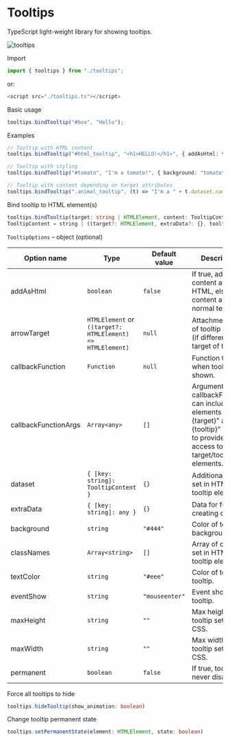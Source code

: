 # Tooltips

TypeScript light-weight library for showing tooltips.

![tooltips](https://user-images.githubusercontent.com/24278460/163690336-dcb9946e-24b2-4dc6-b4db-c092a33ad815.png)


Import<br/>
```typescript
import { tooltips } from "./tooltips";
```
or:
```typescript
<script src="./tooltips.ts"></script>
```

Basic usage<br/>
```typescript
tooltips.bindTooltip("#box", "Hello");
```

Examples
```typescript
// Tooltip with HTML content
tooltips.bindTooltip("#html_tooltip", "<h1>HELLO!</h1>", { addAsHtml: true });

// Tooltip with styling
tooltips.bindTooltip("#tomato", "I'm a tomato!", { background: "tomato", textColor: "black" });

// Tooltip with content depending on target attributes
tooltips.bindTooltip(".animal_tooltip", (t) => "I'm a " + t.dataset.name + "!");
```
   
Bind tooltip to HTML element(s)
```typescript
tooltips.bindTooltip(target: string | HTMLElement, content: TooltipContent, user_options?: TooltipOptions)
TooltipContent = string | ((target?: HTMLElement, extraData?: {}, tooltip?: HTMLElement) => string);
```


`TooltipOptions` &ndash; object (optional)

| Option name         | Type                      | Default value       | Description                                             |
| ------------------- | ------------------------- | ------------------  | ------------------------------------------------------- |
| addAsHtml           | `boolean`                 | `false`             | If true, adds content as HTML, else adds content as normal text. |
| arrowTarget         | `HTMLElement` or `((target?: HTMLElement) => HTMLElement)` | `null` | Attachment point of tooltip arrow (if different than target of tooltip). |
| callbackFunction    | `Function`                | `null`              | Function to call when tooltip is shown.                 |
| callbackFunctionArgs| `Array<any>`              | `[]`                | Arguments for callbackFunction; can include elements "{target}" and/or "{tooltip}" in order to provide access to target/tooltip elements. |
| dataset             | `{ [key: string]: TooltipContent }` | `{}`      | Additional data to set in HTML tooltip element.         |
| extraData           | `{ [key: string]: any }`  | `{}`                | Data for function creating content.                     |
| background          | `string`                  | `"#444"`            | Color of tooltip background.                            |
| classNames          | `Array<string>`           | `[]`                | Array of classes set in HTML tooltip element.           |
| textColor           | `string`                  | `"#eee"`            | Color of text in tooltip.                               |
| eventShow           | `string`                  | `"mouseenter"`      | Event showing tooltip.                                  |
| maxHeight           | `string`                  | `""`                | Max height of tooltip set in CSS.                       |
| maxWidth            | `string`                  | `""`                | Max width of tooltip set in CSS.                        |
| permanent           | `boolean`                 | `false`             | If true, tooltip will never disappear.                  | 
  

Force all tooltips to hide
```typescript
tooltips.hideTooltip(show_animation: boolean)
```
    
Change tooltip permanent state
```typescript
tooltips.setPermanentState(element: HTMLElement, state: boolean)
```    
    
